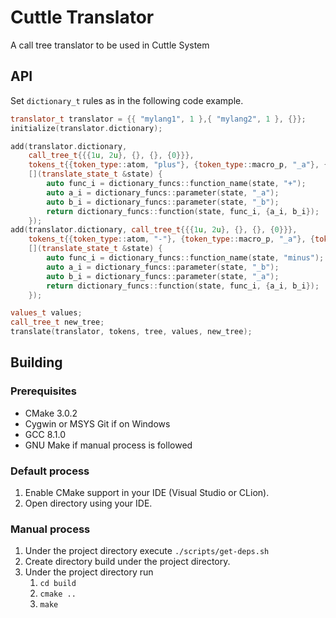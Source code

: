 # Cuttle Translator
A call tree translator to be used in Cuttle System

## API

Set `dictionary_t` rules as in the following code example.

```c++
translator_t translator = {{ "mylang1", 1 },{ "mylang2", 1 }, {}};
initialize(translator.dictionary);

add(translator.dictionary,
    call_tree_t{{{1u, 2u}, {}, {}, {0}}},
    tokens_t{{token_type::atom, "plus"}, {token_type::macro_p, "_a"}, {token_type::macro_p, "_b"}},
    [](translate_state_t &state) {
        auto func_i = dictionary_funcs::function_name(state, "+");
        auto a_i = dictionary_funcs::parameter(state, "_a");
        auto b_i = dictionary_funcs::parameter(state, "_b");
        return dictionary_funcs::function(state, func_i, {a_i, b_i});
    });
add(translator.dictionary, call_tree_t{{{1u, 2u}, {}, {}, {0}}},
    tokens_t{{token_type::atom, "-"}, {token_type::macro_p, "_a"}, {token_type::macro_p, "_b"}},
    [](translate_state_t &state) {
        auto func_i = dictionary_funcs::function_name(state, "minus");
        auto a_i = dictionary_funcs::parameter(state, "_b");
        auto b_i = dictionary_funcs::parameter(state, "_a");
        return dictionary_funcs::function(state, func_i, {a_i, b_i});
    });

values_t values;
call_tree_t new_tree;
translate(translator, tokens, tree, values, new_tree);
```

## Building

### Prerequisites
 
- CMake 3.0.2
- Cygwin or MSYS Git if on Windows
- GCC 8.1.0
- GNU Make if manual process is followed

### Default process

1. Enable CMake support in your IDE (Visual Studio or CLion).
2. Open directory using your IDE.

### Manual process

1. Under the project directory execute `./scripts/get-deps.sh`
2. Create directory build under the project directory.
3. Under the project directory run 
    1. `cd build`
    2. `cmake ..`
    3. `make`

